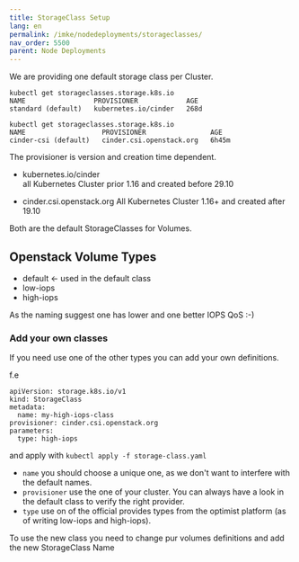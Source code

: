 ```yaml
---
title: StorageClass Setup
lang: en
permalink: /imke/nodedeployments/storageclasses/
nav_order: 5500
parent: Node Deployments
---
```


We are providing one default storage class per Cluster.

```
kubectl get storageclasses.storage.k8s.io 
NAME                 PROVISIONER            AGE
standard (default)   kubernetes.io/cinder   268d
```

```
kubectl get storageclasses.storage.k8s.io                
NAME                   PROVISIONER                AGE
cinder-csi (default)   cinder.csi.openstack.org   6h45m
```

The provisioner is version and creation time dependent.

* kubernetes.io/cinder  
    all Kubernetes Cluster prior 1.16 and created before 29.10
    
* cinder.csi.openstack.org
    All Kubernetes Cluster 1.16+ and created after 19.10
    
Both are the default StorageClasses for Volumes.

## Openstack Volume Types

* default <- used in the default class
* low-iops
* high-iops

As the naming suggest one has lower and one better IOPS QoS :-)

### Add your own classes

If you need use one of the other types you can add your own definitions.

f.e
```
apiVersion: storage.k8s.io/v1
kind: StorageClass
metadata:
  name: my-high-iops-class
provisioner: cinder.csi.openstack.org
parameters:
  type: high-iops
```
and apply with `kubectl apply -f storage-class.yaml`

* `name` you should choose a unique one, as we don't want to interfere with the default names.  
* `provisioner` use the one of your cluster. You can always have a look in the default class to verify the right provider.  
* `type` use on of the official provides types from the optimist platform (as of writing low-iops and high-iops). 

To use the new class you need to change pur volumes definitions and add the new StorageClass Name
